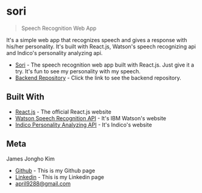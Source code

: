 # sori
> Speech Recognition Web App

It's a simple web app that recognizes speech and gives a response with his/her personality. It's built with React.js, Watson's speech recognizing api and Indico's personality analyzing api.

* [Sori](https://april9288.github.io/sori/) - The speech recognition web app built with React.js. Just give it a try. It's fun to see my personality with my speech.
* [Backend Repository](https://github.com/april9288/sori_api) - Click the link to see the backend repository.

## Built With

* [React.js](https://reactjs.org/) - The official React.js website
* [Watson Speech Recognition API](https://www.ibm.com/watson/) - It's IBM Watson's website
* [Indico Personality Analyzing API](https://indico.io/) - It's Indico's website

## Meta

James Jongho Kim 
- [Github](https://github.com/april9288) - This is my Github page
- [Linkedin](https://www.linkedin.com/in/jongho-kim-b05618170/) - This is my Linkedin page
- april9288@gmail.com
